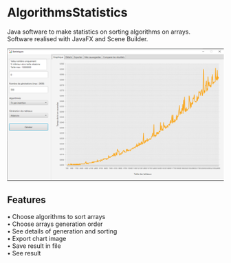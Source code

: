 # AlgorithmsStatistics
Java software to make statistics on sorting algorithms on arrays.  
Software realised with JavaFX and Scene Builder.  

![Alt text](chart.PNG?raw=true "Chart")

## Features
• Choose algorithms to sort arrays  
• Choose arrays generation order  
• See details of generation and sorting  
• Export chart image  
• Save result in file  
• See result  

